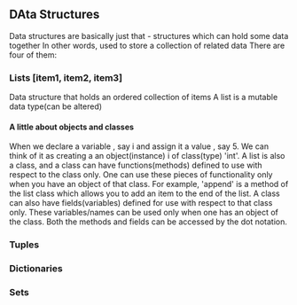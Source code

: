 ## DAta Structures
Data structures are basically just that - structures which can hold some data together
In other words, used to store a collection of related data
There are four of them:
### Lists [item1, item2, item3]
Data structure that holds an ordered collection of items
A list is a mutable data type(can be altered)

#### A little about objects and classes
When we declare a variable , say i and assign it a value , say 5.
We can think of it as creating a an object(instance) i of class(type) 'int'. 
A list is also a class, and a class can have functions(methods) defined to use 
with respect to the class only. One can use these pieces of functionality only 
when you have an object of that class. For example, 'append' is a method of the list class 
which allows you to add an item to the end of the list. A class can also have fields(variables)
defined for use with respect to that class only. These variables/names can be used only 
when one has an object of the class.
Both the methods and fields can be accessed by the dot notation.

### Tuples
 
### Dictionaries

### Sets
